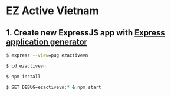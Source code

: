 # EZ Active Vietnam

## 1. Create new ExpressJS app with [Express application generator](https://expressjs.com/en/starter/generator.html)

```cmd
$ express --view=pug ezactivevn

$ cd ezactivevn

$ npm install

$ SET DEBUG=ezactivevn:* & npm start
```

